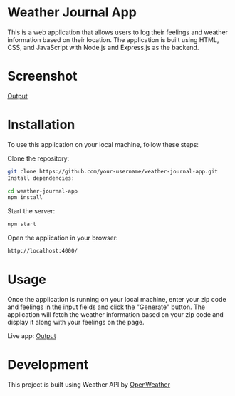 # Weather Journal App

This is a web application that allows users to log their feelings and weather information based on their location. The application is built using HTML, CSS, and JavaScript with Node.js and Express.js as the backend.

# Screenshot

[Output](https://github.com/dithiane/weatherApp/blob/main/public/media/shot1.png)

# Installation

To use this application on your local machine, follow these steps:

Clone the repository:

```bash
git clone https://github.com/your-username/weather-journal-app.git
Install dependencies:
```

```bash
cd weather-journal-app
npm install
```

Start the server:

```bash
npm start
```

Open the application in your browser:

```bash
http://localhost:4000/
```

# Usage

Once the application is running on your local machine, enter your zip code and feelings in the input fields and click the "Generate" button. The application will fetch the weather information based on your zip code and display it along with your feelings on the page.

Live app:
[Output](https://weather-feeling-backend.onrender.com/)

# Development

This project is built using Weather API by [OpenWeather](https://openweathermap.org/)
